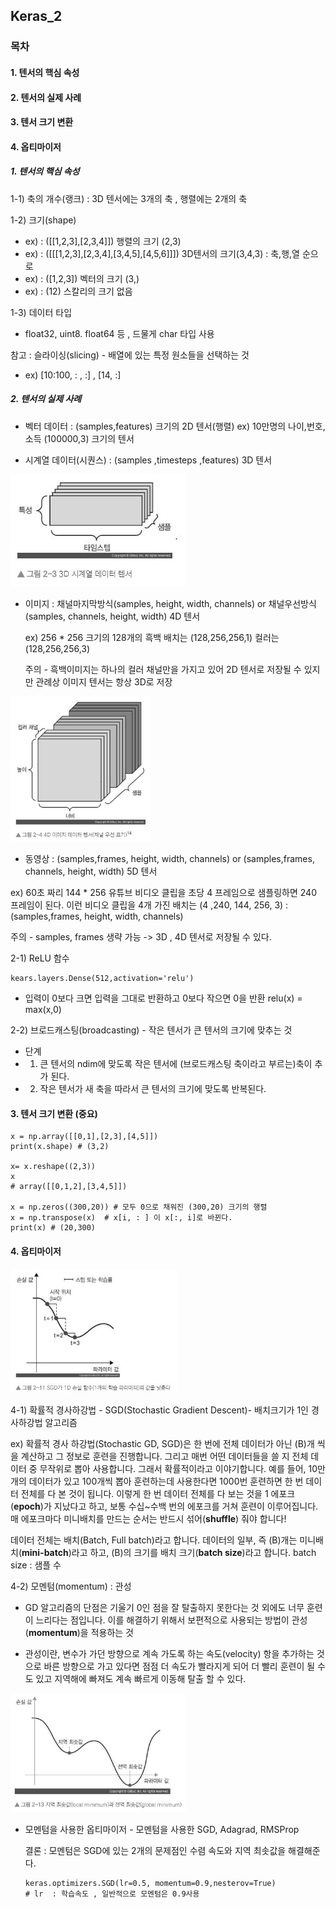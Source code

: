 ## Keras_2

###  목차

#### 1.  텐서의 핵심 속성

#### 2.  텐서의 실제 사례

#### 3. 텐서 크기 변환

#### 4. 옵티마이저



##### 1.  텐서의 핵심 속성

1-1) 축의 개수(랭크) : 3D 텐서에는 3개의 축 , 행렬에는 2개의 축

1-2) 크기(shape) 

- ex) : ([[1,2,3],[2,3,4]]) 행렬의 크기 (2,3)
- ex) : ([[[1,2,3],[2,3,4],[3,4,5],[4,5,6]]]) 3D텐서의 크기(3,4,3) : 축,행,열 순으로
- ex) : ([1,2,3]) 벡터의 크기 (3,)
- ex) : (12) 스칼리의 크기 없음

1-3) 데이터 타입 

- float32, uint8. float64 등 , 드물게 char 타입 사용



참고 : 슬라이싱(slicing) - 배열에 있는 특정 원소들을 선택하는 것

- ex) [10:100, : , :]   , [14, :]



##### 2. 텐서의 실제 사례

- 벡터 데이터 : (samples,features) 크기의 2D 텐서(행렬)  ex) 10만명의 나이,번호,소득 (100000,3) 크기의 텐서 

- 시계열 데이터(시퀀스) : (samples ,timesteps ,features) 3D 텐서

![keras1](./picture/keras_2/keras_2.1.JPG)



- 이미지 : 채널마지막방식(samples, height, width, channels) or 채널우선방식(samples, channels, height, width) 4D 텐서

  ex) 256 * 256 크기의 128개의 흑백 배치는 (128,256,256,1) 컬러는 (128,256,256,3) 

  주의 - 흑백이미지는 하나의 컬러 채널만을 가지고 있어 2D 텐서로 저장될 수 있지만 관례상 이미지 텐서는 항상 3D로 저장 

<img src=".\picture\keras_2\keras_2.2.JPG" alt="keras2" style="zoom:67%;" />





- 동영상 : (samples,frames, height, width, channels) or (samples,frames, channels, height, width) 5D 텐서

ex) 60초 짜리 144 * 256 유튜브 비디오 클립을 초당 4 프레임으로 샘플링하면 240 프레임이 된다. 이런 비디오 클립을 4개 가진 배치는 (4 ,240, 144, 256, 3) : (samples,frames, height, width, channels)

주의 - samples, frames 생략 가능 -> 3D , 4D 텐서로 저장될 수 있다. 



2-1) ReLU 함수

```
kears.layers.Dense(512,activation='relu')
```

- 입력이 0보다 크면 입력을 그대로 반환하고 0보다 작으면 0을 반환  relu(x) = max(x,0)



2-2) 브로드캐스팅(broadcasting) - 작은 텐서가 큰 텐서의 크기에 맞추는 것

- 단계 
- 1) 큰 텐서의 ndim에 맞도록 작은 텐서에 (브로드캐스팅 축이라고 부르는)축이 추가 된다.
- 2) 작은 텐서가 새 축을 따라서 큰 텐서의 크기에 맞도록 반복된다.



#### 3. 텐서 크기 변환 (중요)

```
x = np.array([[0,1],[2,3],[4,5]])
print(x.shape) # (3,2)

x= x.reshape((2,3))
x
# array([[0,1,2],[3,4,5]])

x = np.zeros((300,20)) # 모두 0으로 채워진 (300,20) 크기의 행렬
x = np.transpose(x)  # x[i, : ] 이 x[:, i]로 바뀐다.
print(x) # (20,300)  
```



#### 4. 옵티마이저



<img src=".\picture\keras_2\keras_2.3.JPG" alt="keras3" style="zoom:67%;" />

4-1) 확률적 경사하강법 - SGD(Stochastic Gradient Descent)- 배치크기가 1인 경사하강법 알고리즘

ex) 확률적 경사 하강법(Stochastic GD, SGD)은 한 번에 전체 데이터가 아닌 \(B\)개 씩을 계산하고 그 정보로 훈련을 진행합니다. 그리고 매번 어떤 데이터들을 쓸 지 전체 데이터 중 무작위로 뽑아 사용합니다. 그래서 확률적이라고 이야기합니다. 예를 들어, 10만 개의 데이터가 있고 100개씩 뽑아 훈련하는데 사용한다면 1000번 훈련하면 한 번 데이터 전체를 다 본 것이 됩니다. 이렇게 한 번 데이터 전체를 다 보는 것을 1 에포크(**epoch**)가 지났다고 하고, 보통 수십~수백 번의 에포크를 거쳐 훈련이 이루어집니다. 매 에포크마다 미니배치를 만드는 순서는 반드시 섞어(**shuffle**) 줘야 합니다!



데이터 전체는 배치(Batch, Full batch)라고 합니다. 데이터의 일부, 즉 \(B\)개는 미니배치(**mini-batch**)라고 하고, \(B\)의 크기를 배치 크기(**batch size**)라고 합니다.    batch size : 샘플 수 

4-2) 모멘텀(momentum) : 관성

- GD 알고리즘의 단점은 기울기 0인 점을 잘 탈출하지 못한다는 것 외에도 너무 훈련이 느리다는 점입니다. 이를 해결하기 위해서 보편적으로 사용되는 방법이 관성(**momentum**)을 적용하는 것

- 관성이란, 변수가 가던 방향으로 계속 가도록 하는 속도(velocity) 항을 추가하는 것으로 바른 방향으로 가고 있다면 점점 더 속도가 빨라지게 되어 더 빨리 훈련이 될 수도 있고 지역해에 빠져도 계속 빠르게 이동해 탈출 할 수 있다.

<img src=".\picture\keras_2\keras_2.5.JPG" alt="keras4" style="zoom:67%;" />





- 모멘텀을 사용한 옵티마이저 - 모멘텀을 사용한 SGD, Adagrad, RMSProp

  결론 : 모멘텀은 SGD에 있는 2개의 문제점인 수렴 속도와 지역 최솟값을 해결해준다. 

  ```
  keras.optimizers.SGD(lr=0.5, momentum=0.9,nesterov=True)
  # lr  : 학습속도 , 일반적으로 모멘텀은 0.9사용
  ```

  